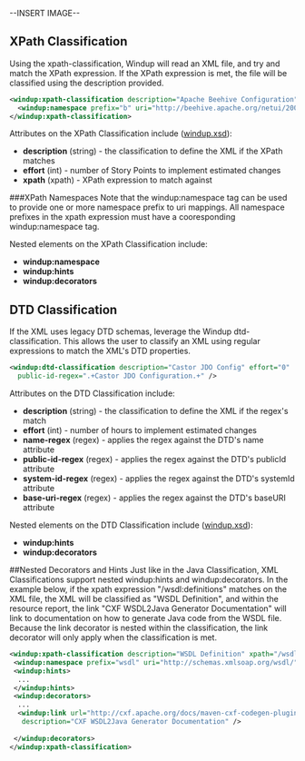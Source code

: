 --INSERT IMAGE--

## XPath Classification

Using the xpath-classification, Windup will read an XML file, and try and match the XPath expression.  If the XPath expression is met, the file will be classified using the description provided.  

```xml
<windup:xpath-classification description="Apache Beehive Configuration" xpath="/b:netui-config | /netui-config">
  <windup:namespace prefix="b" uri="http://beehive.apache.org/netui/2004/server/config" />
</windup:xpath-classification>
```

Attributes on the XPath Classification include ([windup.xsd](https://github.com/jboss-windup/windup/blob/master/src/main/resources/namespace/windup.xsd)):
* **description** (string)  - the classification to define the XML if the XPath matches
* **effort** (int) - number of Story Points to implement estimated changes
* **xpath** (xpath) - XPath expression to match against

###XPath Namespaces
Note that the windup:namespace tag can be used to provide one or more namespace prefix to uri mappings.  All namespace prefixes in the xpath expression must have a cooresponding windup:namespace tag.

Nested elements on the XPath Classification include:
* **windup:namespace**
* **windup:hints**
* **windup:decorators**


## DTD Classification

If the XML uses legacy DTD schemas, leverage the Windup dtd-classification.  This allows the user to classify an XML using regular expressions to match the XML's DTD properties.

```xml
<windup:dtd-classification description="Castor JDO Config" effort="0"
  public-id-regex=".+Castor JDO Configuration.+" />
```

Attributes on the DTD Classification include:
* **description** (string) - the classification to define the XML if the regex's match
* **effort** (int) - number of hours to implement estimated changes
* **name-regex** (regex) - applies the regex against the DTD's name attribute
* **public-id-regex** (regex) - applies the regex against the DTD's publicId attribute
* **system-id-regex** (regex) - applies the regex against the DTD's systemId attribute
* **base-uri-regex** (regex) - applies the regex against the DTD's baseURI attribute

Nested elements on the DTD Classification include ([windup.xsd](https://github.com/jboss-windup/windup/blob/master/src/main/resources/namespace/windup.xsd)):
* **windup:hints**
* **windup:decorators**

##Nested Decorators and Hints
Just like in the Java Classification, XML Classifications support nested windup:hints and windup:decorators.  In the example below, if the xpath expression "/wsdl:definitions" matches on the XML file, the XML will be classified as "WSDL Definition", and within the resource report, the link "CXF WSDL2Java Generator Documentation" will link to documentation on how to generate Java code from the WSDL file.  Because the link decorator is nested within the classification, the link decorator will only apply when the classification is met.

```xml
<windup:xpath-classification description="WSDL Definition" xpath="/wsdl:definitions" effort="0">
 <windup:namespace prefix="wsdl" uri="http://schemas.xmlsoap.org/wsdl/" />
 <windup:hints>
  ...
 </windup:hints>
 <windup:decorators>
  ...
  <windup:link url="http://cxf.apache.org/docs/maven-cxf-codegen-plugin-wsdl-to-java.html"
   description="CXF WSDL2Java Generator Documentation" />
   
 </windup:decorators>
</windup:xpath-classification>
```